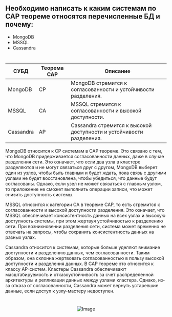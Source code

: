 ## Необходимо написать к каким системам по CAP теореме относятся перечисленные БД и почему:
* MongoDB 
* MSSQL 
* Cassandra
#

| СУБД    | Теорема CAP | Описание                                                                 |
|---------|------------|--------------------------------------------------------------------------|
| MongoDB | CP         | MongoDB стремится к согласованности и устойчивости разделения.           |
| MSSQL   | CA       | MSSQL стремится к согласованности и высокой доступности.|
| Cassandra| AP         | Cassandra стремится к высокой доступности и устойчивости разделения.     |

MongoDB относится к CP системам в CAP теореме. Это связано с тем, что MongoDB придерживается согласованности данных, даже в случае разделения сети. Это означает, что если два узла в кластере разделяются и не могут связаться друг с другом, MongoDB выберет один из узлов, чтобы быть главным и будет ждать, пока связь с другими узлами не будет восстановлена, чтобы убедиться, что данные будут согласованы. Однако, если узел не может связаться с главным узлом, то приложение не сможет выполнить операции записи, что может снизить доступность системы.

MSSQL относится к категории CA в теореме CAP, то есть стремится к согласованности и высокой доступности разделения. Это означает, что MSSQL обеспечивает консистентность данных на всех узлах и высокую доступность системы, при этом жертвуя устойчивостью к разделению сети. При возникновении разделения сети, система может временно не отвечать на запросы, чтобы сохранить консистентность данных на разных узлах.

Cassandra относится к системам, которые больше уделяют внимание доступности и разделению данных, чем согласованности. Таким образом, она склонна жертвовать согласованностью в пользу высокой доступности и разделения данных. В CAP теореме это относится к классу AP-систем. Кластеры Cassandra обеспечивают масштабируемость и отказоустойчивость за счет распределенной архитектуры и репликации данных между узлами кластера. Однако, из-за отказа от согласованности, Cassandra может вернуть устаревшие данные, если доступ к узлу-мастеру недоступен.

#

<p align="center">
  <img src="https://media.licdn.com/dms/image/C5112AQFbYSaM_qyt8A/article-cover_image-shrink_600_2000/0/1540791647576?e=2147483647&v=beta&t=qpVLQlOnqRpa0YXnqHOUNSV321HgRhXcm1xB79rv8bo" alt="Image">
</p>
